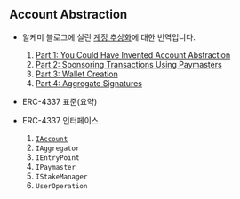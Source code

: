 ## Account Abstraction

* 알케미 블로그에 실린 [계정 추상화](https://www.alchemy.com/blog/account-abstraction)에 대한 번역입니다. 

  1. [Part 1: You Could Have Invented Account Abstraction](./docs/1.md)
  2. [Part 2: Sponsoring Transactions Using Paymasters](./docs/2.md)
  3. [Part 3: Wallet Creation](./docs/3.md)
  4. [Part 4: Aggregate Signatures](./docs/4.md)

* ERC-4337 표준(요약)

* ERC-4337 인터페이스
  1. [`IAccount`](./contracts/interfaces/IAccount.sol)
  2. `IAggregator`
  3. `IEntryPoint`
  4. `IPaymaster`
  5. `IStakeManager`
  6. `UserOperation`